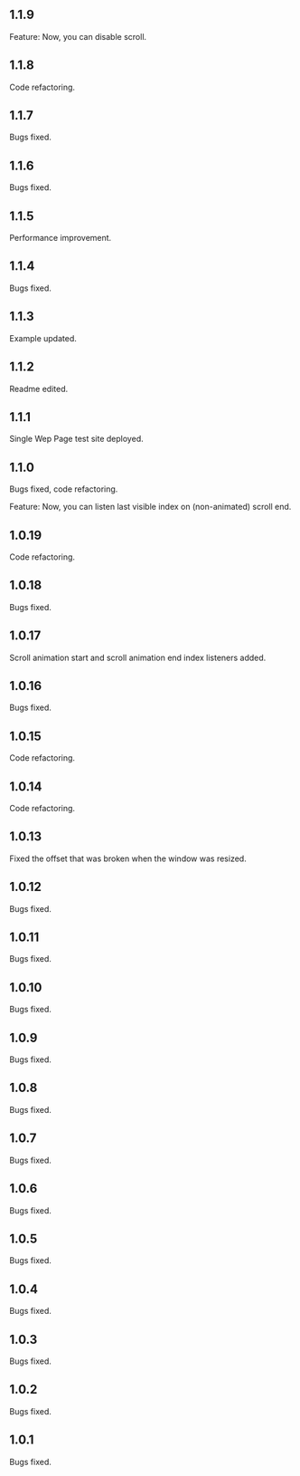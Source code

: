 ## 1.1.9
Feature: Now, you can disable scroll.

## 1.1.8
Code refactoring.

## 1.1.7
Bugs fixed.

## 1.1.6
Bugs fixed.

## 1.1.5
Performance improvement.

## 1.1.4
Bugs fixed.

## 1.1.3
Example updated.

## 1.1.2
Readme edited.

## 1.1.1
Single Wep Page test site deployed.

## 1.1.0
Bugs fixed, code refactoring.

Feature: Now, you can listen last visible index on (non-animated) scroll end.

## 1.0.19
Code refactoring.

## 1.0.18
Bugs fixed.

## 1.0.17
Scroll animation start and scroll animation end index listeners added.

## 1.0.16
Bugs fixed.

## 1.0.15
Code refactoring.

## 1.0.14
Code refactoring.

## 1.0.13
Fixed the offset that was broken when the window was resized.

## 1.0.12
Bugs fixed.

## 1.0.11
Bugs fixed.

## 1.0.10
Bugs fixed.

## 1.0.9
Bugs fixed.

## 1.0.8
Bugs fixed.

## 1.0.7
Bugs fixed.

## 1.0.6
Bugs fixed.

## 1.0.5
Bugs fixed.

## 1.0.4
Bugs fixed.

## 1.0.3
Bugs fixed.

## 1.0.2
Bugs fixed.

## 1.0.1
Bugs fixed.